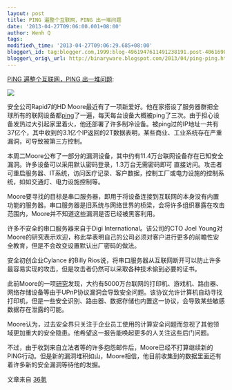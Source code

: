 ```yaml
--- 
layout: post 
title: PING 遍整个互联网，PING 出一堆问题 
date: '2013-04-27T09:06:00.001+08:00' 
author: Wenh Q
tags:
modified\_time: '2013-04-27T09:06:29.685+08:00' 
blogger\_id: tag:blogger.com,1999:blog-4961947611491238191.post-4061698463770899778
blogger\_orig\_url: http://binaryware.blogspot.com/2013/04/ping-ping.html
--- 
```

[PING
遍整个互联网，PING
出一堆问题](http://www.oschina.net/news/39974/ping-whole-internet):

![](http://static.oschina.net/uploads/img/201304/26172824_jmL4.jpg)

安全公司Rapid7的HD
Moore最近有了一项新爱好。他在家搭设了服务器群把全球所有的联网设备都[ping](http://baike.baidu.com/view/709.htm)了一遍，每天每台设备大概被ping了三次。由于担心设备发热过大引起家里着火，他还部署了许多制冷设备。被ping过的IP地址一共有37亿个，其中收到的3.1亿个IP返回的2T数据表明，某些商业、工业系统存在严重漏洞，可导致被第三方控制。

本周二Moore公布了一部分的漏洞设备，其中约有11.4万台联网设备存在已知安全漏洞。许多设备可以采用默认密码登录，1.3万台无需密码即可
直接访问。攻击者可重启服务器、IT系统，访问医疗记录、客户数据，控制工厂或电力设施的控制系统，如如交通灯、电力设施控制等。

Moore要寻找的目标是串口服务器，即用于将设备连接到互联网的本身没有内置功能的服务器。串口服务器是旧系统与网络世界的桥梁，会将许多组织暴露在攻击范围内，Moore并不知道这些漏洞是否已经被黑客利用。

许多不安全的串口服务器来自于Digi International。该公司的CTO Joel
Young对Moore的研究表示欢迎，称此举表明自己的公司必须对客户进行更多的前瞻性安全教育，但是不会改变设置默认出厂密码的做法。

安全初创企业Cylance 的Billy
Rios说，将串口服务器从互联网断开可以防止许多最容易实现的攻击，但是攻击者仍然可以采取各种技术偷到必要的证书。

此前Moore的一项[研究](https://community.rapid7.com/docs/DOC-2150)发现，大约有5000万台联网的打印机、游戏机、路由器、网络存储设备等由于UPnP协议漏洞会导致安全问题。该协议允许计算机自动寻找打印机，但是一些安全识别、路由器、数据存储也内置这一协议，会导致某些敏感数据存在泄露的可能。

Moore认为，过去安全界只关注于企业员工使用的计算安全问题而忽视了其他领域更加重大的安全隐患。他希望这一报告能唤起更多的人关注这些后门问题。

不过，由于收到来自立法者等的许多抱怨邮件后，Moore已经不打算继续新的PING行动。但是新的漏洞堆积如山，Moore相信，他目前收集到的数据里面还有着许多新的安全漏洞等待他的发掘。

文章来自 [36氪](http://www.36kr.com/)
